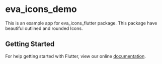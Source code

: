 # eva_icons_demo

This is an example app for eva_icons_flutter package. This package have beautiful  outlined and rounded Icons.

## Getting Started

For help getting started with Flutter, view our online
[documentation](https://flutter.io/).
